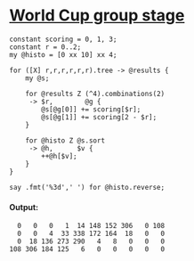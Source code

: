 [1]: http://rosettacode.org/wiki/World_Cup_group_stage

# [World Cup group stage][1]

```perl6
constant scoring = 0, 1, 3;
constant r = 0..2;
my @histo = [0 xx 10] xx 4;
 
for ([X] r,r,r,r,r,r).tree -> @results {
    my @s;
 
    for @results Z (^4).combinations(2)
     -> $r,        @g {
        @s[@g[0]] += scoring[$r];
        @s[@g[1]] += scoring[2 - $r];
    }
 
    for @histo Z @s.sort
     -> @h,      $v {
        ++@h[$v];
    }
}
 
say .fmt('%3d',' ') for @histo.reverse;
```

#### Output:
```
  0   0   0   1  14 148 152 306   0 108
  0   0   4  33 338 172 164  18   0   0
  0  18 136 273 290   4   8   0   0   0
108 306 184 125   6   0   0   0   0   0
```